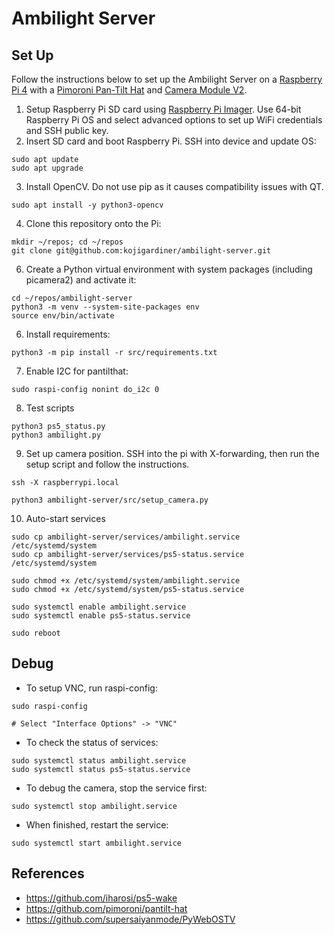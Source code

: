 # Ambilight Server

## Set Up
Follow the instructions below to set up the Ambilight Server on a [Raspberry Pi 4](https://www.raspberrypi.com/products/raspberry-pi-4-model-b/) with a [Pimoroni Pan-Tilt Hat](https://shop.pimoroni.com/products/pan-tilt-hat?variant=22408353287) and [Camera Module V2](https://www.raspberrypi.com/products/camera-module-v2/).

1. Setup Raspberry Pi SD card using [Raspberry Pi Imager](https://www.raspberrypi.com/software/). Use 64-bit Raspberry Pi OS and select advanced options to set up WiFi credentials and SSH public key.
2. Insert SD card and boot Raspberry Pi. SSH into device and update OS:
```
sudo apt update
sudo apt upgrade
```
3. Install OpenCV. Do not use pip as it causes compatibility issues with QT.
```
sudo apt install -y python3-opencv
```
4. Clone this repository onto the Pi:
```
mkdir ~/repos; cd ~/repos
git clone git@github.com:kojigardiner/ambilight-server.git
```
6. Create a Python virtual environment with system packages (including picamera2) and activate it:
```
cd ~/repos/ambilight-server
python3 -m venv --system-site-packages env
source env/bin/activate
```
6. Install requirements:
```
python3 -m pip install -r src/requirements.txt
```
7. Enable I2C for pantilthat:
```
sudo raspi-config nonint do_i2c 0
```
8. Test scripts
```
python3 ps5_status.py
python3 ambilight.py
```
9. Set up camera position. SSH into the pi with X-forwarding, then run the setup script and follow the instructions.
```
ssh -X raspberrypi.local

python3 ambilight-server/src/setup_camera.py
```
10. Auto-start services
```
sudo cp ambilight-server/services/ambilight.service /etc/systemd/system
sudo cp ambilight-server/services/ps5-status.service /etc/systemd/system

sudo chmod +x /etc/systemd/system/ambilight.service
sudo chmod +x /etc/systemd/system/ps5-status.service

sudo systemctl enable ambilight.service
sudo systemctl enable ps5-status.service

sudo reboot
```

## Debug
- To setup VNC, run raspi-config:
```
sudo raspi-config

# Select "Interface Options" -> "VNC"
```
- To check the status of services:
```
sudo systemctl status ambilight.service
sudo systemctl status ps5-status.service
```
- To debug the camera, stop the service first:
```
sudo systemctl stop ambilight.service
```
- When finished, restart the service:
```
sudo systemctl start ambilight.service
```

## References
- https://github.com/iharosi/ps5-wake
- https://github.com/pimoroni/pantilt-hat
- https://github.com/supersaiyanmode/PyWebOSTV
